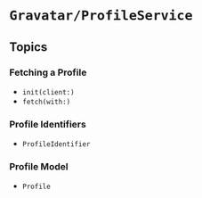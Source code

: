 # ``Gravatar/ProfileService``

## Topics

### Fetching a Profile

- ``init(client:)``
- ``fetch(with:)``

### Profile Identifiers
- ``ProfileIdentifier``

### Profile Model
- ``Profile``
